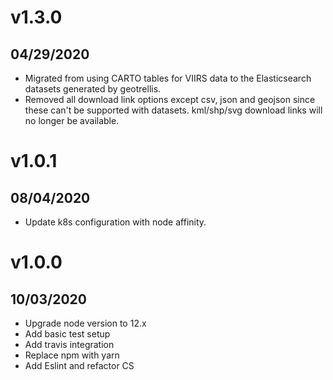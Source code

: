 # v1.3.0

## 04/29/2020

- Migrated from using CARTO tables for VIIRS data to the Elasticsearch datasets generated by geotrellis.
- Removed all download link options except csv, json and geojson since these can't be supported with datasets. kml/shp/svg download links will no longer be available.

# v1.0.1

## 08/04/2020

- Update k8s configuration with node affinity.

# v1.0.0

## 10/03/2020

- Upgrade node version to 12.x
- Add basic test setup
- Add travis integration
- Replace npm with yarn
- Add Eslint and refactor CS
